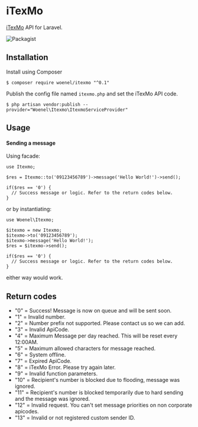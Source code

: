 # iTexMo
[iTexMo](https://itexmo.com) API for Laravel.

![Packagist](https://img.shields.io/packagist/l/doctrine/orm.svg)

## Installation

Install using Composer
```
$ composer require woenel/itexmo "^0.1"
```

Publish the config file named `itexmo.php` and set the iTexMo API code.
```
$ php artisan vendor:publish --provider="Woenel\Itexmo\ItexmoServiceProvider"
```

## Usage

#### Sending a message

Using facade:
```
use Itexmo;

$res = Itexmo::to('09123456789')->message('Hello World!')->send();

if($res == '0') {
  // Success message or logic. Refer to the return codes below.
}
```
or by instantiating:
```
use Woenel\Itexmo;

$itexmo = new Itexmo;
$itexmo->to('09123456789');
$itexmo->message('Hello World!');
$res = $itexmo->send();

if($res == '0') {
  // Success message or logic. Refer to the return codes below.
}
```
either way would work.

## Return codes

* "0" = Success! Message is now on queue and will be sent soon.
* "1" = Invalid number.
* "2" = Number prefix not supported. Please contact us so we can add.
* "3" = Invalid ApiCode.
* "4" = Maximum Message per day reached. This will be reset every 12:00AM.
* "5" = Maximum allowed characters for message reached.
* "6" = System offline.
* "7" = Expired ApiCode.
* "8" = iTexMo Error. Please try again later.
* "9" = Invalid function parameters.
* "10" = Recipient's number is blocked due to flooding, message was ignored.
* "11" = Recipient's number is blocked temporarily due to hard sending and the message was ignored.
* "12" = Invalid request. You can't set message priorities on non corporate apicodes.
* "13" = Invalid or not registered custom sender ID.
